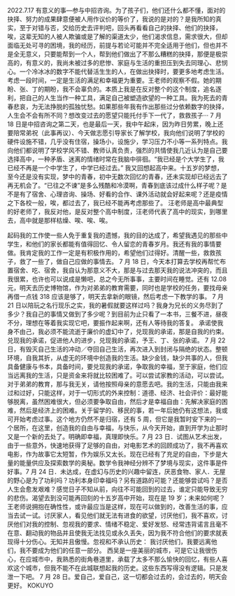 2022.7.17 有意义的事—参与中招咨询。为了孩子们，他们还什么都不懂，面对的抉择、努力的成果肆意便被人用作议价的等价了，我说的是对的？是我所知的真实，至于对错与否，交给历史去评判吧，回头再看看自己的抉择、他们的抉择，唉，这辈无知的人被人欺骗或是了解的渠道太少，他们渴求信息，需求很大，但却面临无处可寻的困境，我的经历，前提与若论可能并不完全适用于他们，但也并不是全无意义，只要能帮到一个人，帮到他们做出了不那么糟糕的抉择，那便是极崇高的，有意义的，我尚未被过多的悲惨、家庭与生活的重担压到失去同理心、悲悯心。一个冷冰冰的数字不能代替活生生的人，在做出抉择时，要更多地考虑生活。考虑一段时间，一定是生活的满足和幸福更为重要。王老师的观察不假。她的期盼、张、丁的期盼，我不会辜负的。本质上我是在反对整个的这个制度，追名逐利，把自己的人生当作一种工具，满足自己被塑造欲望的一种工具。我为死去的青春悲哀，为无法挣脱的孤独忧愁。如果那些年我有作出那些过分依赖数字的抉择，人生会不会有所不同？想改变过去的愿望只能托付手下一代了，救救孩子···
7 月 18 日是中招咨询之第二天，也是最后一天，我中午起床，因为昨日劳累，晚上还要陪常弟祝（此事再议）、今天做志愿引导家长了解学校，我向他们说明了学校的硬件设施不错，几乎没有住宿，操场小，设施少，学习压力不小等一系列特点。我向他们都说明了学校学风不错、教师认真负责，强烈的共情使我几近认为是自己要选择高中，一种矛盾、迷离的情绪时常在我脑中徘徊。“我已经是个大学生了，我已经不再是一个中学生了，中学已经过去。”
我又回想起高中来。十五岁的梦想，至今还是没有实现，梦中的青春，初中无数次回忆的青春，还未实现却已经远去了再无机会了。“已往之不谏”是多么残酷和冷漠啊，青春到底该过成什么样子呢？是不是有了宿舍、心理咨询、操场、好看的合作、课外活动就会好起来呢？还是疫情之下各校一般，唉，都过去了，我已经不能再考虑那些了。
汪老师是高中最典型的好老师了，我反对他，是反对整个高中制度，汪老师代表了高中的现实，到哪里去，高中就是那样枯燥、唉、唉、唉。

起码我的工作使一些人免于重复我的遗憾，我的目的达成了，希望我遇见的那些中学生，和他们的家长都能有值得回忆、令人留恋的青春岁月。我还有我的事情要做。我肯定我的工作一定是有积极作用的，希望他们过得好。清醒一些，救救孩子，救了一些了，做自己应做的事情去。
7 月 18 日，今天本打算去学校再帮忙布置宿舍、吃、宿舍，我自认为那意义不大，那是与过去那天我的说法冲突的，而且我很累，也许也可以说成是懒吧，总之今无所事事，主要时间在睡觉。还有 12.08 元，明天去历史博物馆，作为对弟弟的教育需要，同时也是学校的任务，要找母亲再借一点钱 318 应该是够了，明天去拿新的眼镜，然后考虑一下教学的事。
7 月 21 日以陪玩之名行现乐之实，我的暑假就要这样过吗？我身为兄长的义务尽到了多少？我自己的事情又做到了多少呢？到目前为止只看了一本书，三餐不进，昼夜不分，理想在等着我实现它吧，要振作起来啊，还有人等待我的答复。
承诺使我身不由己，我必须不能流逝于廉价的虚幻中了，兑现我的承诺，那是自我的约束。兑现我的承诺，促进他人的进步，兑现我的承诺，予王、丁、张的承诺。
7 月 22 日，有毁灭自己生活的冲动／夺回自己生活，再次进入到封闭与隔绝的状态。整顿环境，自我其折，从虚无的环境中创造我的生活。缺少金钱，缺少共事的人，但我具备健康与书本，具备时间，要兑现我的承诺，争取我的幸福，至于家庭，他们应当远离我的生活，只是资金来将就比较困难了。可以尝试家教的活动，可以尝试。对于弟弟的教育，那与我无关，请他按照母亲的意愿去吧。我的生活，只能由我来过和过好，只能这样，对于一切形式的外来控制：道德、经济、社会评价：最好能够脱离，虽然困难很大，但必须要争取自由，然后才是幸福自由：先解决家庭的困难，然后是经济上的困难。关于留学的、移民的事，若一年后她仍有这想法，我或可开始考虑过事。这个地方仍然不是归宿，还有 5 周，但它是我暂时安下来的一个居所，在这里，创造我的自由与幸福，与快乐，从今天开始，直到开学为止那时又是一个新的去处了。明确即幸福，真理即快乐。7 月 23 日．试图从艺术出发，由于一些意外，快速地获得了足够的自由，对电影艺术的回顾成功了，我不再喜欢电影，作为故事它太短暂，作为娱乐又太长。现在已经有了充足的自由，下步是大量的能量供应及探索数学的奥秘。数学令我神经分辨不了梦境与现实，这件事是件好事。7 月 24 日．未达成，在虚幻与历史的兴趣中留连，厌恶食物、家人．无屋的野心是为了功利吗？功利本身印幸福吗？另有道路的可能？还能够尝试吗？是否人生会愈发艰难？感觉日子不知从前，向往不可能回到的过去，谁定只能导致无穷的悲伤。渴望去到没可能再回刻的十五岁高中开始，现在是 19 岁；未来如何呢？王老师说拥抱在确性性，或许最应当是这样，现在可以做到的，改善生活的事，应当去试一试。讨厌家人，看见他们就无法有进食的欲望，讨厌他们，我不喜欢，讨厌他们对我的控制、忽视我的要求、情绪不稳定、爱好发怒、经常违背诺言且毫不在意、翻动我的物品并且使我无法找见或永久丢失，因为我不符合他们的要求就表现得十分伤心。无知并且傲慢。忽视和不承认历史：
我讨厌他们，我要远离他们，我不要成为他们的任意一部分。
西吴是一座美丽的城市，可是它让我很伤心，在应城市中，我熟悉的街角巷道里，承载了太多不那么愉快的回忆，有些人喜欢这个城市，但我不能不在此城联想起我的历史。这些东西写得没有逻辑。只是发泄一下吧。
7 月 28 日。爱自己，爱自己，这一切都会过去的，会过去的，明天会更好。
KOKUYO
